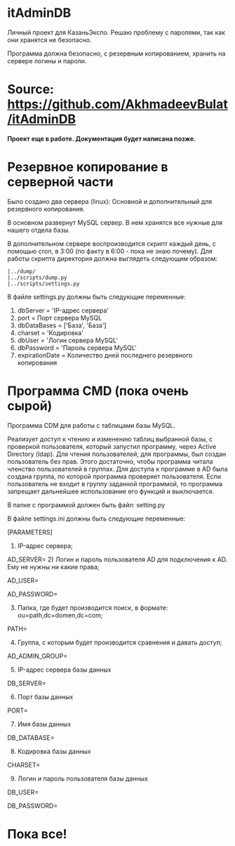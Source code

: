 # itAdminDB
Личный проект для КазаньЭкспо. Решаю проблему с паролями, так как они хранятся не безопасно.

Программа должна безопасно, с резервным копированием, хранить на сервере логины и пароли.

# Source: https://github.com/AkhmadeevBulat/itAdminDB

<b>Проект еще в работе. Документация будет написана позже.</b>

# Резервное копирование в серверной части

Было создано два сервера (linux): Основной и дополнительный для резервного копирования.

В основном развернут MySQL сервер. В нем хранятся все нужные для нашего отдела базы.

В дополнительном сервере воспроизводится скрипт каждый день, с помощью cron, в 3:00 (по факту в 6:00 - пока не знаю почему).
Для работы скрипта директория должна выглядеть следующим образом:

    |../dump/
    |../scripts/dump.py
    |../scripts/settings.py

В файле settings.py должны быть следующие переменные:
1) dbServer = 'IP-адрес сервера'
2) port = Порт сервера MySQL
3) dbDataBases = ['База', 'База']
4) charset = 'Кодировка'
5) dbUser = 'Логин сервера MySQL'
6) dbPassword = 'Пароль сервера MySQL'
7) expirationDate = Количество дней последнего резервного копирования

# Программа CMD (пока очень сырой)

Программа CDM для работы с таблицами базы MySQL.

Реализует доступ к чтению и изменению таблиц выбранной базы, с проверкой пользователя, который запустил программу, через
Active Directory (ldap). Для чтения пользователей, для программы, был создан пользователь без прав. Этого достаточно,
чтобы программа читала членство пользователей в группах.
Для доступа к программе в AD была создана группа, по которой программа проверяет пользователя.
Если пользователь не входит в группу заданной программой, то программа запрещает дальнейшее использование его функций и 
выключается.

В папке с программой должен быть файл: setting.py

В файле settings.ini должны быть следующие переменные:

[PARAMETERS]
1) IP-адрес сервера;

AD_SERVER=
2) Логин и пароль пользователя AD для подключения к AD. Ему не нужны ни какие права;

AD_USER=

AD_PASSWORD=

3) Папка, где будет производится поиск, в формате: ou=path,dc=domen,dc=com;

PATH=

4) Группа, с которым будет производится сравнения и давать доступ;

AD_ADMIN_GROUP=

5) IP-адрес сервера базы данных

DB_SERVER=

6) Порт базы данных

PORT=

7) Имя базы данных

DB_DATABASE=

8) Кодировка базы данных

CHARSET=

9) Логин и пароль пользователя базы данных

DB_USER=

DB_PASSWORD=


# Пока все!
